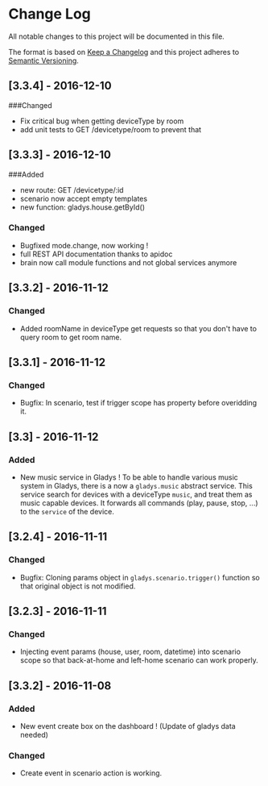 # Change Log
All notable changes to this project will be documented in this file.

The format is based on [Keep a Changelog](http://keepachangelog.com/) 
and this project adheres to [Semantic Versioning](http://semver.org/).

## [3.3.4] - 2016-12-10
###Changed
- Fix critical bug when getting deviceType by room
- add unit tests to GET /devicetype/room to prevent that

## [3.3.3] - 2016-12-10
###Added
- new route: GET /devicetype/:id
- scenario now accept empty templates
- new function: gladys.house.getById()

### Changed
- Bugfixed mode.change, now working !
- full REST API documentation thanks to apidoc
- brain now call module functions and not global services anymore

## [3.3.2] - 2016-11-12
### Changed
- Added roomName in deviceType get requests so that you don't have to query room to get room name.

## [3.3.1] - 2016-11-12
### Changed
- Bugfix: In scenario, test if trigger scope has property before overidding it.

## [3.3] - 2016-11-12
### Added
- New music service in Gladys ! To be able to handle various music system in Gladys, there is a now a `gladys.music` abstract service.
This service search for devices with a deviceType `music`, and treat them as music capable devices.
It forwards all commands (play, pause, stop, ...) to the `service` of the device.

## [3.2.4] - 2016-11-11
### Changed
- Bugfix: Cloning params object in  `gladys.scenario.trigger()` function so that original object is not modified.

## [3.2.3] - 2016-11-11
### Changed
- Injecting event params (house, user, room, datetime) into scenario scope so that back-at-home and left-home scenario can work properly.

## [3.3.2] - 2016-11-08
### Added
- New event create box on the dashboard ! (Update of gladys data needed)

### Changed
- Create event in scenario action is working.